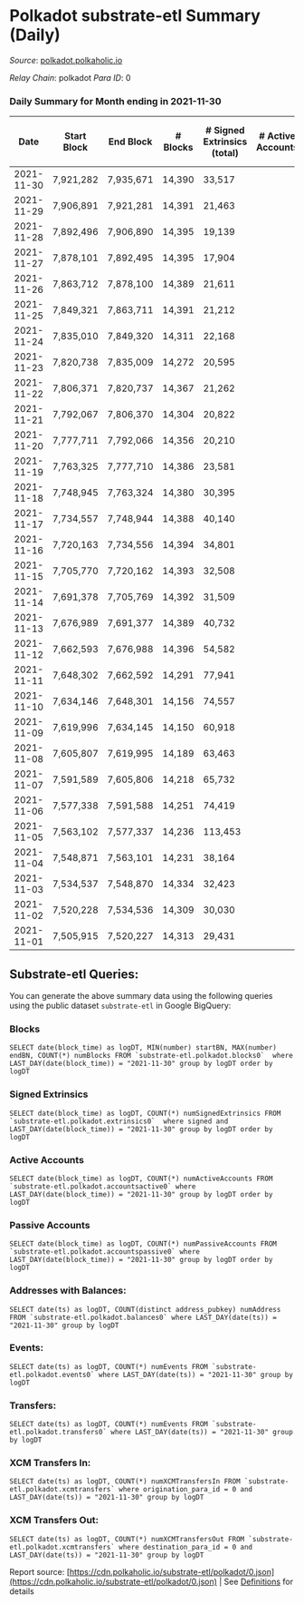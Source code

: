 # Polkadot substrate-etl Summary (Daily)

_Source_: [polkadot.polkaholic.io](https://polkadot.polkaholic.io)

*Relay Chain*: polkadot
*Para ID*: 0



### Daily Summary for Month ending in 2021-11-30


| Date | Start Block | End Block | # Blocks | # Signed Extrinsics (total) | # Active Accounts | # Passive | # New | # Addresses with Balances | # Events | # Transfers | # XCM Transfers In | # XCM Transfers Out | Issues | 
| ---- | ----------- | --------- | -------- | --------------------------- | ----------------- | --------- | ----- | ------------------------- | -------- | ----------- | ------------------ | ------------------- | ------ |
| 2021-11-30 | 7,921,282 | 7,935,671 | 14,390 | 33,517 |  |  |  | 756,624 | 380,587 | 35,880 ($513,990,196.08) |   |   |  |
| 2021-11-29 | 7,906,891 | 7,921,281 | 14,391 | 21,463 |  |  |  |  | 277,890 | 21,580 ($580,423,497.83) |   |   |  |
| 2021-11-28 | 7,892,496 | 7,906,890 | 14,395 | 19,139 |  |  |  |  | 254,465 | 19,379 ($320,725,088.52) |   |   |  |
| 2021-11-27 | 7,878,101 | 7,892,495 | 14,395 | 17,904 |  |  |  |  | 238,862 | 17,954 ($223,525,503.56) |   |   |  |
| 2021-11-26 | 7,863,712 | 7,878,100 | 14,389 | 21,611 |  |  |  |  | 269,741 | 22,124 ($413,380,604.11) |   |   |  |
| 2021-11-25 | 7,849,321 | 7,863,711 | 14,391 | 21,212 |  |  |  |  | 268,263 | 20,369 ($742,570,180.13) |   |   |  |
| 2021-11-24 | 7,835,010 | 7,849,320 | 14,311 | 22,168 |  |  |  |  | 275,653 | 21,944 ($571,855,483.99) |   |   |  |
| 2021-11-23 | 7,820,738 | 7,835,009 | 14,272 | 20,595 |  |  |  |  | 260,944 | 20,037 ($292,099,344.95) |   |   |  |
| 2021-11-22 | 7,806,371 | 7,820,737 | 14,367 | 21,262 |  |  |  |  | 273,325 | 20,769 ($471,081,544.95) |   |   |  |
| 2021-11-21 | 7,792,067 | 7,806,370 | 14,304 | 20,822 |  |  |  |  | 267,133 | 19,749 ($206,586,536.85) |   |   |  |
| 2021-11-20 | 7,777,711 | 7,792,066 | 14,356 | 20,210 |  |  |  |  | 258,614 | 18,992 ($195,047,620.83) |   |   |  |
| 2021-11-19 | 7,763,325 | 7,777,710 | 14,386 | 23,581 |  |  |  |  | 286,110 | 22,622 ($671,667,051.39) |   |   |  |
| 2021-11-18 | 7,748,945 | 7,763,324 | 14,380 | 30,395 |  |  |  |  | 358,537 | 28,879 ($575,512,457.00) |   |   |  |
| 2021-11-17 | 7,734,557 | 7,748,944 | 14,388 | 40,140 |  |  |  |  | 468,642 | 40,994 ($599,868,167.44) |   |   |  |
| 2021-11-16 | 7,720,163 | 7,734,556 | 14,394 | 34,801 |  |  |  |  | 410,366 | 35,494 ($1,006,076,587.40) |   |   |  |
| 2021-11-15 | 7,705,770 | 7,720,162 | 14,393 | 32,508 |  |  |  |  | 397,417 | 31,366 ($1,056,502,934.98) |   |   |  |
| 2021-11-14 | 7,691,378 | 7,705,769 | 14,392 | 31,509 |  |  |  |  | 380,423 | 30,316 ($455,608,121.77) |   |   |  |
| 2021-11-13 | 7,676,989 | 7,691,377 | 14,389 | 40,732 |  |  |  |  | 475,866 | 40,331 ($2,285,235,766.27) |   |   |  |
| 2021-11-12 | 7,662,593 | 7,676,988 | 14,396 | 54,582 |  |  |  |  | 592,099 | 53,477 ($1,187,579,762.96) |   |   |  |
| 2021-11-11 | 7,648,302 | 7,662,592 | 14,291 | 77,941 |  |  |  |  | 798,206 | 77,888 ($4,798,006,655.59) |   |   |  |
| 2021-11-10 | 7,634,146 | 7,648,301 | 14,156 | 74,557 |  |  |  |  | 779,373 | 75,908 ($1,521,839,922.94) |   |   |  |
| 2021-11-09 | 7,619,996 | 7,634,145 | 14,150 | 60,918 |  |  |  |  | 644,717 | 61,701 ($1,217,931,213.70) |   |   |  |
| 2021-11-08 | 7,605,807 | 7,619,995 | 14,189 | 63,463 |  |  |  |  | 691,401 | 64,867 ($920,647,010.32) |   |   |  |
| 2021-11-07 | 7,591,589 | 7,605,806 | 14,218 | 65,732 |  |  |  |  | 712,418 | 66,472 ($631,647,994.75) |   |   |  |
| 2021-11-06 | 7,577,338 | 7,591,588 | 14,251 | 74,419 |  |  |  |  | 792,155 | 74,186 ($857,689,517.70) |   |   |  |
| 2021-11-05 | 7,563,102 | 7,577,337 | 14,236 | 113,453 |  |  |  |  | 1,176,132 | 113,005 ($1,436,390,531.01) |   |   |  |
| 2021-11-04 | 7,548,871 | 7,563,101 | 14,231 | 38,164 |  |  |  |  | 276,472 | 35,496 ($836,775,913.21) |   |   |  |
| 2021-11-03 | 7,534,537 | 7,548,870 | 14,334 | 32,423 |  |  |  |  | 230,433 | 31,840 ($655,104,875.80) |   |   |  |
| 2021-11-02 | 7,520,228 | 7,534,536 | 14,309 | 30,030 |  |  |  |  | 221,144 | 30,368 ($911,391,732.71) |   |   |  |
| 2021-11-01 | 7,505,915 | 7,520,227 | 14,313 | 29,431 |  |  |  |  | 218,541 | 28,999 ($770,323,045.71) |   |   |  |

## Substrate-etl Queries:
You can generate the above summary data using the following queries using the public dataset `substrate-etl` in Google BigQuery:


### Blocks
```
SELECT date(block_time) as logDT, MIN(number) startBN, MAX(number) endBN, COUNT(*) numBlocks FROM `substrate-etl.polkadot.blocks0`  where LAST_DAY(date(block_time)) = "2021-11-30" group by logDT order by logDT
```


### Signed Extrinsics
```
SELECT date(block_time) as logDT, COUNT(*) numSignedExtrinsics FROM `substrate-etl.polkadot.extrinsics0`  where signed and LAST_DAY(date(block_time)) = "2021-11-30" group by logDT order by logDT
```


### Active Accounts
```
SELECT date(block_time) as logDT, COUNT(*) numActiveAccounts FROM `substrate-etl.polkadot.accountsactive0` where LAST_DAY(date(block_time)) = "2021-11-30" group by logDT order by logDT
```


### Passive Accounts
```
SELECT date(block_time) as logDT, COUNT(*) numPassiveAccounts FROM `substrate-etl.polkadot.accountspassive0` where LAST_DAY(date(block_time)) = "2021-11-30" group by logDT order by logDT
```


### Addresses with Balances:
```
SELECT date(ts) as logDT, COUNT(distinct address_pubkey) numAddress FROM `substrate-etl.polkadot.balances0` where LAST_DAY(date(ts)) = "2021-11-30" group by logDT
```


### Events:
```
SELECT date(ts) as logDT, COUNT(*) numEvents FROM `substrate-etl.polkadot.events0` where LAST_DAY(date(ts)) = "2021-11-30" group by logDT
```


### Transfers:
```
SELECT date(ts) as logDT, COUNT(*) numEvents FROM `substrate-etl.polkadot.transfers0` where LAST_DAY(date(ts)) = "2021-11-30" group by logDT
```


### XCM Transfers In:
```
SELECT date(ts) as logDT, COUNT(*) numXCMTransfersIn FROM `substrate-etl.polkadot.xcmtransfers` where origination_para_id = 0 and LAST_DAY(date(ts)) = "2021-11-30" group by logDT
```


### XCM Transfers Out:
```
SELECT date(ts) as logDT, COUNT(*) numXCMTransfersOut FROM `substrate-etl.polkadot.xcmtransfers` where destination_para_id = 0 and LAST_DAY(date(ts)) = "2021-11-30" group by logDT
```



Report source: [https://cdn.polkaholic.io/substrate-etl/polkadot/0.json](https://cdn.polkaholic.io/substrate-etl/polkadot/0.json) | See [Definitions](/DEFINITIONS.md) for details
